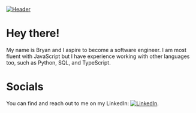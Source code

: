 [![Header](https://github.com/star-gazen/star-gazen/blob/main/image0%20(4).gif "Header")](https://sxnned.dev/)

# Hey there! 

My name is Bryan and I aspire to become a software engineer. I am most fluent with JavaScript but I have experience working with other languages too, such as Python, SQL, and TypeScript.

# Socials
You can find and reach out to me on my LinkedIn:   [![LinkedIn][2.2]][2].













<!-- Social Media -->
[1]: https://github.com/star-gazen
[2]: https://www.linkedin.com/in/bryan-wong-43a679225/

<!-- icons with padding -->

[1.1]: http://i.imgur.com/0o48UoR.png (github icon with padding)
[3.1]: http://i.imgur.com/tXSoThF.png (twitter icon with padding)

<!-- icons without padding -->

[1.2]: http://i.imgur.com/9I6NRUm.png (github icon without padding)
[2.2]: https://raw.githubusercontent.com/MartinHeinz/MartinHeinz/master/linkedin-3-16.png (LinkedIn icon without padding)
[3.2]: http://i.imgur.com/wWzX9uB.png (twitter icon without padding)
